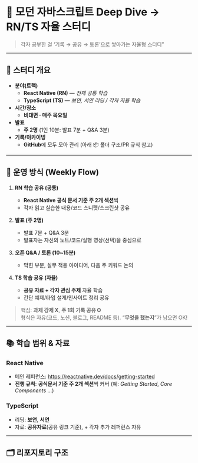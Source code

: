 # 💙 모던 자바스크립트 Deep Dive → RN/TS 자율 스터디

> 각자 공부한 걸 ‘기록 → 공유 → 토론’으로 쌓아가는 자율형 스터디”

---

## 📌 스터디 개요

- **분야(트랙)**
  - **React Native (RN)** — *전체 공통 학습*
  - **TypeScript (TS)** — *보연, 서연 리딩 / 각자 자율 학습*
- **시간/장소**
  - **비대면 · 매주 목요일**
- **발표**
  - **주 2명** (1인 10분: 발표 7분 + Q&A 3분)
- **기록/아카이빙**
  - **GitHub**에 모두 모아 관리 (아래 📦 폴더 구조/PR 규칙 참고)

---

## 🧭 운영 방식 (Weekly Flow)


1) **RN 학습 공유 (공통)**
   - **React Native 공식 문서 기준 주 2개 섹션**씩
   - 각자 읽고 실습한 내용/코드 스니펫/스크린샷 공유

2) **발표 (주 2명)**
   - 발표 7분 + Q&A 3분
   - 발표자는 자신의 노트/코드/실행 영상(선택)을 중심으로

3) **오픈 Q&A / 토론 (10~15분)**
   - 막힌 부분, 실무 적용 아이디어, 다음 주 키워드 논의
  
4) **TS 학습 공유 (자율)**
   - **공유 자료 + 각자 관심 주제** 자율 학습
   - 간단 예제/타입 설계/인사이트 정리 공유

> 핵심: **과제 강제 X**, **주 1회 기록 공유 O**  
> 형식은 자유(코드, 노션, 블로그, README 등). “**무엇을 했는지**”가 남으면 OK!

---

## 📚 학습 범위 & 자료

### React Native
- 메인 레퍼런스: https://reactnative.dev/docs/getting-started
- **진행 규칙**: **공식문서 기준 주 2개 섹션**씩 커버 (예: *Getting Started*, *Core Components* …)

### TypeScript
- 리딩: **보연**, **서연**
- 자료: **공유자료**(공유 링크 기준), + 각자 추가 레퍼런스 자유

---

## 🗂️ 리포지토리 구조
